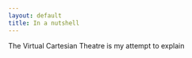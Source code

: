 ```yaml
---
layout: default
title: In a nutshell
---
```


The Virtual Cartesian Theatre is my attempt to explain
